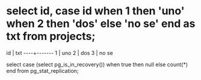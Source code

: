 # select id, case id when 1 then 'uno' when 2 then 'dos' else 'no se' end as txt from projects;
 id |  txt
----+-------
  1 | uno
  2 | dos
  3 | no se


select case (select pg_is_in_recovery()) when true then null else count(*) end from pg_stat_replication;
